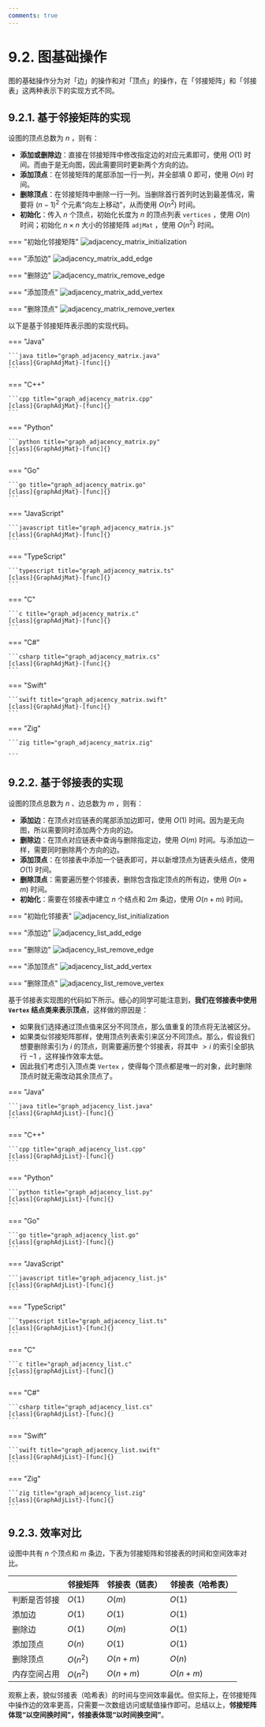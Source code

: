 ```yaml
---
comments: true
---
```


# 9.2. 图基础操作

图的基础操作分为对「边」的操作和对「顶点」的操作，在「邻接矩阵」和「邻接表」这两种表示下的实现方式不同。

## 9.2.1. 基于邻接矩阵的实现

设图的顶点总数为 $n$ ，则有：

- **添加或删除边**：直接在邻接矩阵中修改指定边的对应元素即可，使用 $O(1)$ 时间。而由于是无向图，因此需要同时更新两个方向的边。
- **添加顶点**：在邻接矩阵的尾部添加一行一列，并全部填 $0$ 即可，使用 $O(n)$ 时间。
- **删除顶点**：在邻接矩阵中删除一行一列。当删除首行首列时达到最差情况，需要将 $(n-1)^2$ 个元素“向左上移动”，从而使用 $O(n^2)$ 时间。
- **初始化**：传入 $n$ 个顶点，初始化长度为 $n$ 的顶点列表 `vertices` ，使用 $O(n)$ 时间；初始化 $n \times n$ 大小的邻接矩阵 `adjMat` ，使用 $O(n^2)$ 时间。

=== "初始化邻接矩阵"
    ![adjacency_matrix_initialization](graph_operations.assets/adjacency_matrix_initialization.png)

=== "添加边"
    ![adjacency_matrix_add_edge](graph_operations.assets/adjacency_matrix_add_edge.png)

=== "删除边"
    ![adjacency_matrix_remove_edge](graph_operations.assets/adjacency_matrix_remove_edge.png)

=== "添加顶点"
    ![adjacency_matrix_add_vertex](graph_operations.assets/adjacency_matrix_add_vertex.png)

=== "删除顶点"
    ![adjacency_matrix_remove_vertex](graph_operations.assets/adjacency_matrix_remove_vertex.png)

以下是基于邻接矩阵表示图的实现代码。

=== "Java"

    ```java title="graph_adjacency_matrix.java"
    [class]{GraphAdjMat}-[func]{}
    ```

=== "C++"

    ```cpp title="graph_adjacency_matrix.cpp"
    [class]{GraphAdjMat}-[func]{}
    ```

=== "Python"

    ```python title="graph_adjacency_matrix.py"
    [class]{GraphAdjMat}-[func]{}
    ```

=== "Go"

    ```go title="graph_adjacency_matrix.go"
    [class]{graphAdjMat}-[func]{}
    ```

=== "JavaScript"

    ```javascript title="graph_adjacency_matrix.js"
    [class]{GraphAdjMat}-[func]{}
    ```

=== "TypeScript"

    ```typescript title="graph_adjacency_matrix.ts"
    [class]{GraphAdjMat}-[func]{}
    ```

=== "C"

    ```c title="graph_adjacency_matrix.c"
    [class]{graphAdjMat}-[func]{}
    ```

=== "C#"

    ```csharp title="graph_adjacency_matrix.cs"
    [class]{GraphAdjMat}-[func]{}
    ```

=== "Swift"

    ```swift title="graph_adjacency_matrix.swift"
    [class]{GraphAdjMat}-[func]{}
    ```

=== "Zig"

    ```zig title="graph_adjacency_matrix.zig"

    ```

## 9.2.2. 基于邻接表的实现

设图的顶点总数为 $n$ 、边总数为 $m$ ，则有：

- **添加边**：在顶点对应链表的尾部添加边即可，使用 $O(1)$ 时间。因为是无向图，所以需要同时添加两个方向的边。
- **删除边**：在顶点对应链表中查询与删除指定边，使用 $O(m)$ 时间。与添加边一样，需要同时删除两个方向的边。
- **添加顶点**：在邻接表中添加一个链表即可，并以新增顶点为链表头结点，使用 $O(1)$ 时间。
- **删除顶点**：需要遍历整个邻接表，删除包含指定顶点的所有边，使用 $O(n + m)$ 时间。
- **初始化**：需要在邻接表中建立 $n$ 个结点和 $2m$ 条边，使用 $O(n + m)$ 时间。

=== "初始化邻接表"
    ![adjacency_list_initialization](graph_operations.assets/adjacency_list_initialization.png)

=== "添加边"
    ![adjacency_list_add_edge](graph_operations.assets/adjacency_list_add_edge.png)

=== "删除边"
    ![adjacency_list_remove_edge](graph_operations.assets/adjacency_list_remove_edge.png)

=== "添加顶点"
    ![adjacency_list_add_vertex](graph_operations.assets/adjacency_list_add_vertex.png)

=== "删除顶点"
    ![adjacency_list_remove_vertex](graph_operations.assets/adjacency_list_remove_vertex.png)

基于邻接表实现图的代码如下所示。细心的同学可能注意到，**我们在邻接表中使用 `Vertex` 结点类来表示顶点**，这样做的原因是：

- 如果我们选择通过顶点值来区分不同顶点，那么值重复的顶点将无法被区分。
- 如果类似邻接矩阵那样，使用顶点列表索引来区分不同顶点。那么，假设我们想要删除索引为 $i$ 的顶点，则需要遍历整个邻接表，将其中 $> i$ 的索引全部执行 $-1$ ，这样操作效率太低。
- 因此我们考虑引入顶点类 `Vertex` ，使得每个顶点都是唯一的对象，此时删除顶点时就无需改动其余顶点了。

=== "Java"

    ```java title="graph_adjacency_list.java"
    [class]{GraphAdjList}-[func]{}
    ```

=== "C++"

    ```cpp title="graph_adjacency_list.cpp"
    [class]{GraphAdjList}-[func]{}
    ```

=== "Python"

    ```python title="graph_adjacency_list.py"
    [class]{GraphAdjList}-[func]{}
    ```

=== "Go"

    ```go title="graph_adjacency_list.go"
    [class]{graphAdjList}-[func]{}
    ```

=== "JavaScript"

    ```javascript title="graph_adjacency_list.js"
    [class]{GraphAdjList}-[func]{}
    ```

=== "TypeScript"

    ```typescript title="graph_adjacency_list.ts"
    [class]{GraphAdjList}-[func]{}
    ```

=== "C"

    ```c title="graph_adjacency_list.c"
    [class]{graphAdjList}-[func]{}
    ```

=== "C#"

    ```csharp title="graph_adjacency_list.cs"
    [class]{GraphAdjList}-[func]{}
    ```

=== "Swift"

    ```swift title="graph_adjacency_list.swift"
    [class]{GraphAdjList}-[func]{}
    ```

=== "Zig"

    ```zig title="graph_adjacency_list.zig"
    [class]{GraphAdjList}-[func]{}
    ```

## 9.2.3. 效率对比

设图中共有 $n$ 个顶点和 $m$ 条边，下表为邻接矩阵和邻接表的时间和空间效率对比。

<div class="center-table" markdown>

|              | 邻接矩阵 | 邻接表（链表） | 邻接表（哈希表） |
| ------------ | -------- | -------------- | ---------------- |
| 判断是否邻接 | $O(1)$   | $O(m)$         | $O(1)$           |
| 添加边       | $O(1)$   | $O(1)$         | $O(1)$           |
| 删除边       | $O(1)$   | $O(m)$         | $O(1)$           |
| 添加顶点     | $O(n)$   | $O(1)$         | $O(1)$           |
| 删除顶点     | $O(n^2)$ | $O(n + m)$     | $O(n)$           |
| 内存空间占用 | $O(n^2)$ | $O(n + m)$     | $O(n + m)$       |

</div>

观察上表，貌似邻接表（哈希表）的时间与空间效率最优。但实际上，在邻接矩阵中操作边的效率更高，只需要一次数组访问或赋值操作即可。总结以上，**邻接矩阵体现“以空间换时间”，邻接表体现“以时间换空间”**。

